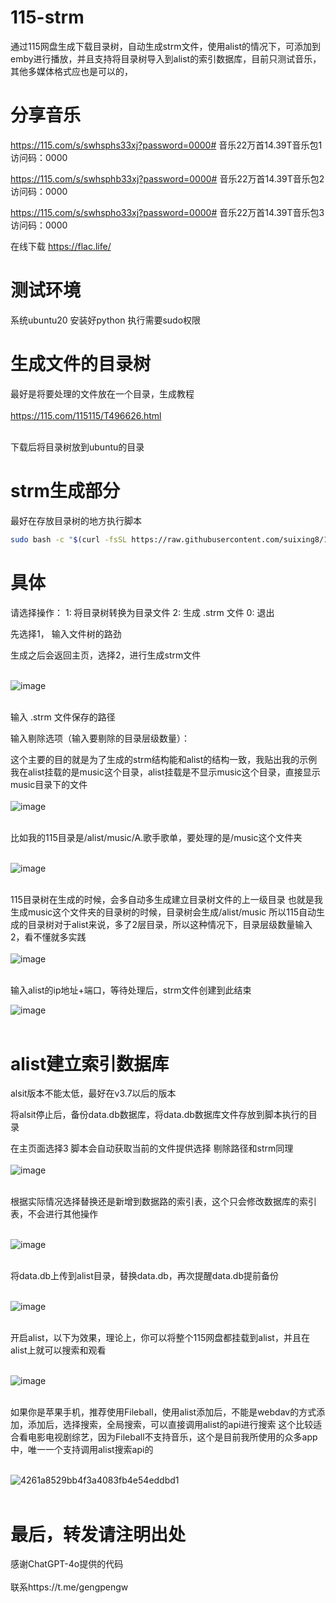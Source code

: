 # 115-strm
通过115网盘生成下载目录树，自动生成strm文件，使用alist的情况下，可添加到emby进行播放，并且支持将目录树导入到alist的索引数据库，目前只测试音乐，其他多媒体格式应也是可以的，

# 分享音乐
https://115.com/s/swhsphs33xj?password=0000#
音乐22万首14.39T音乐包1
访问码：0000

https://115.com/s/swhsphb33xj?password=0000#
音乐22万首14.39T音乐包2
访问码：0000

https://115.com/s/swhspho33xj?password=0000#
音乐22万首14.39T音乐包3
访问码：0000

在线下载
https://flac.life/

# 测试环境
系统ubuntu20
安装好python
执行需要sudo权限

# 生成文件的目录树
最好是将要处理的文件放在一个目录，生成教程<br><br>
https://115.com/115115/T496626.html<br><br>

下载后将目录树放到ubuntu的目录
# strm生成部分
最好在存放目录树的地方执行脚本
```bash
sudo bash -c "$(curl -fsSL https://raw.githubusercontent.com/suixing8/115-strm/main/115-strm.sh)"
```
# 具体
请选择操作：
1: 将目录树转换为目录文件
2: 生成 .strm 文件
0: 退出

先选择1，
输入文件树的路劲

生成之后会返回主页，选择2，进行生成strm文件<br><br>

![image](https://github.com/user-attachments/assets/a1f072b6-2660-4f05-a315-5b93b4ab5ecf)<br><br>

输入 .strm 文件保存的路径

输入剔除选项（输入要剔除的目录层级数量）：

这个主要的目的就是为了生成的strm结构能和alist的结构一致，我贴出我的示例
我在alist挂载的是music这个目录，alist挂载是不显示music这个目录，直接显示music目录下的文件<br><br>
![image](https://github.com/user-attachments/assets/53fb66f0-93fb-4948-afe7-00c2554b4373)<br><br>

比如我的115目录是/alist/music/A.歌手歌单，要处理的是/music这个文件夹<br><br>

![image](https://github.com/user-attachments/assets/eefc6cd6-e6b1-49b3-b89e-30e14f042e59)<br><br>

115目录树在生成的时候，会多自动多生成建立目录树文件的上一级目录
也就是我生成music这个文件夹的目录树的时候，目录树会生成/alist/music
所以115自动生成的目录树对于alist来说，多了2层目录，所以这种情况下，目录层级数量输入2，看不懂就多实践<br><br>
![image](https://github.com/user-attachments/assets/9d0a45a1-42b1-4f56-87be-b337c9dbe3ba)<br><br>

输入alist的ip地址+端口，等待处理后，strm文件创建到此结束

![image](https://github.com/user-attachments/assets/772c2ab2-a8d4-451e-be2d-36322fbcc2ee)<br><br>



# alist建立索引数据库

alsit版本不能太低，最好在v3.7以后的版本

将alsit停止后，备份data.db数据库，将data.db数据库文件存放到脚本执行的目录

在主页面选择3
脚本会自动获取当前的文件提供选择
剔除路径和strm同理<br><br>
![image](https://github.com/user-attachments/assets/965cbdcd-20cc-437c-b722-73b711f25a97)<br><br>

根据实际情况选择替换还是新增到数据路的索引表，这个只会修改数据库的索引表，不会进行其他操作<br><br>

![image](https://github.com/user-attachments/assets/e41992c2-7842-40fb-80d3-abda16ec7864)<br><br>

将data.db上传到alist目录，替换data.db，再次提醒data.db提前备份<br><br>

![image](https://github.com/user-attachments/assets/47a876cb-9686-406a-a0fc-848488be1de7)<br><br>


开启alist，以下为效果，理论上，你可以将整个115网盘都挂载到alist，并且在alist上就可以搜索和观看<br><br>

![image](https://github.com/user-attachments/assets/a38c96e5-f4fb-4790-9da9-b422bab1d5ee)<br><br>


如果你是苹果手机，推荐使用Fileball，使用alist添加后，不能是webdav的方式添加，添加后，选择搜索，全局搜索，可以直接调用alist的api进行搜索
这个比较适合看电影电视剧综艺，因为Fileball不支持音乐，这个是目前我所使用的众多app中，唯一一个支持调用alist搜索api的<br><br>

![4261a8529bb4f3a4083fb4e54eddbd1](https://github.com/user-attachments/assets/9d4f8d0e-51aa-40ae-9f2a-94200ac96aa9)<br><br>


# 最后，转发请注明出处
感谢ChatGPT-4o提供的代码<br><br>
联系https://t.me/gengpengw




